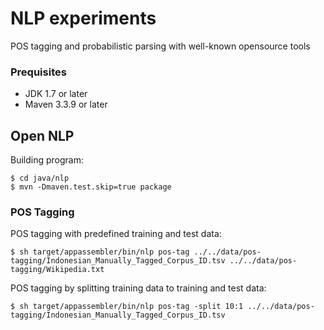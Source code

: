 # NLP experiments

POS tagging and probabilistic parsing with well-known opensource tools

### Prequisites

* JDK 1.7 or later
* Maven 3.3.9 or later

## Open NLP

Building program:
```
$ cd java/nlp
$ mvn -Dmaven.test.skip=true package
```

### POS Tagging

POS tagging with predefined training and test data:
```
$ sh target/appassembler/bin/nlp pos-tag ../../data/pos-tagging/Indonesian_Manually_Tagged_Corpus_ID.tsv ../../data/pos-tagging/Wikipedia.txt
```

POS tagging by splitting training data to training and test data:
```
$ sh target/appassembler/bin/nlp pos-tag -split 10:1 ../../data/pos-tagging/Indonesian_Manually_Tagged_Corpus_ID.tsv
```
